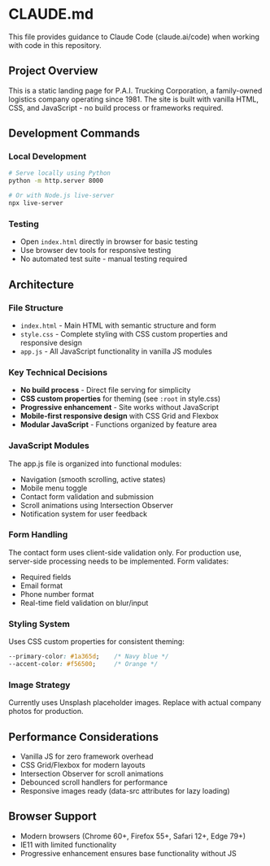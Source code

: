 # CLAUDE.md

This file provides guidance to Claude Code (claude.ai/code) when working with code in this repository.

## Project Overview

This is a static landing page for P.A.I. Trucking Corporation, a family-owned logistics company operating since 1981. The site is built with vanilla HTML, CSS, and JavaScript - no build process or frameworks required.

## Development Commands

### Local Development
```bash
# Serve locally using Python
python -m http.server 8000

# Or with Node.js live-server
npx live-server
```

### Testing
- Open `index.html` directly in browser for basic testing
- Use browser dev tools for responsive testing
- No automated test suite - manual testing required

## Architecture

### File Structure
- `index.html` - Main HTML with semantic structure and form
- `style.css` - Complete styling with CSS custom properties and responsive design
- `app.js` - All JavaScript functionality in vanilla JS modules

### Key Technical Decisions
- **No build process** - Direct file serving for simplicity
- **CSS custom properties** for theming (see `:root` in style.css)
- **Progressive enhancement** - Site works without JavaScript
- **Mobile-first responsive design** with CSS Grid and Flexbox
- **Modular JavaScript** - Functions organized by feature area

### JavaScript Modules
The app.js file is organized into functional modules:
- Navigation (smooth scrolling, active states)
- Mobile menu toggle
- Contact form validation and submission
- Scroll animations using Intersection Observer
- Notification system for user feedback

### Form Handling
The contact form uses client-side validation only. For production use, server-side processing needs to be implemented. Form validates:
- Required fields
- Email format
- Phone number format
- Real-time field validation on blur/input

### Styling System
Uses CSS custom properties for consistent theming:
```css
--primary-color: #1a365d;    /* Navy blue */
--accent-color: #f56500;     /* Orange */
```

### Image Strategy
Currently uses Unsplash placeholder images. Replace with actual company photos for production.

## Performance Considerations
- Vanilla JS for zero framework overhead
- CSS Grid/Flexbox for modern layouts
- Intersection Observer for scroll animations
- Debounced scroll handlers for performance
- Responsive images ready (data-src attributes for lazy loading)

## Browser Support
- Modern browsers (Chrome 60+, Firefox 55+, Safari 12+, Edge 79+)
- IE11 with limited functionality
- Progressive enhancement ensures base functionality without JS
